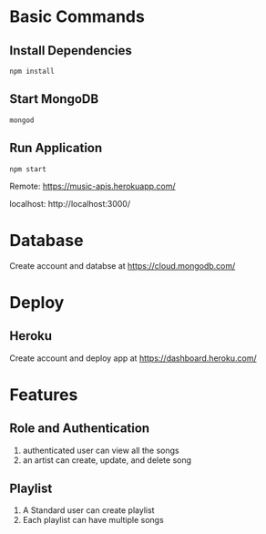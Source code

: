 # Basic Commands

## Install Dependencies

```shell
npm install
```

## Start MongoDB

```shell
mongod
```

## Run Application

```shell
npm start
```

Remote: https://music-apis.herokuapp.com/

localhost: http://localhost:3000/

# Database

Create account and databse at https://cloud.mongodb.com/

# Deploy

## Heroku

Create account and deploy app at https://dashboard.heroku.com/

# Features

## Role and Authentication

1. authenticated user can view all the songs
2. an artist can create, update, and delete song

## Playlist

1. A Standard user can create playlist
2. Each playlist can have multiple songs

